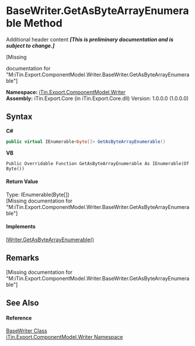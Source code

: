# BaseWriter.GetAsByteArrayEnumerable Method 
Additional header content _**\[This is preliminary documentation and is subject to change.\]**_

\[Missing <summary> documentation for "M:iTin.Export.ComponentModel.Writer.BaseWriter.GetAsByteArrayEnumerable"\]

**Namespace:**&nbsp;<a href="37973b78-6b66-1218-9d7d-14680ab2aeda">iTin.Export.ComponentModel.Writer</a><br />**Assembly:**&nbsp;iTin.Export.Core (in iTin.Export.Core.dll) Version: 1.0.0.0 (1.0.0.0)

## Syntax

**C#**<br />
``` C#
public virtual IEnumerable<byte[]> GetAsByteArrayEnumerable()
```

**VB**<br />
``` VB
Public Overridable Function GetAsByteArrayEnumerable As IEnumerable(Of Byte())
```


#### Return Value
Type: IEnumerable(Byte[])<br />\[Missing <returns> documentation for "M:iTin.Export.ComponentModel.Writer.BaseWriter.GetAsByteArrayEnumerable"\]

#### Implements
<a href="05db6e83-7a49-521c-07c6-e2f119046a8d">IWriter.GetAsByteArrayEnumerable()</a><br />

## Remarks
\[Missing <remarks> documentation for "M:iTin.Export.ComponentModel.Writer.BaseWriter.GetAsByteArrayEnumerable"\]

## See Also


#### Reference
<a href="622c2a74-37fd-6371-50a4-4fb71f92c4b0">BaseWriter Class</a><br /><a href="37973b78-6b66-1218-9d7d-14680ab2aeda">iTin.Export.ComponentModel.Writer Namespace</a><br />